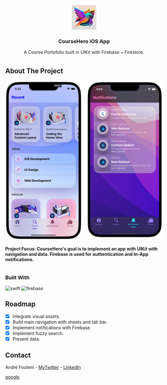 <a name="readme-top"></a>

<!-- PROJECT LOGO -->
<br />
<div align="center">
    <img src="images/icon.png" alt="Logo" width="80" height="80">

  <h3 align="center">CourseHero iOS App</h3>

  <p align="center">
    A Course Portofolio built in UIKit with Firebase + Firestore.
  </p>
</div>

<!-- ABOUT THE PROJECT -->

#

## About The Project

![screenshot](images/screenshot.png)

#### Project Focus: CourseHero's goal is to implement an app with UIKit with navigation and data. Firebase is used for authentication and In-App notifications.

#

### Built With

![swift](https://img.shields.io/badge/Swift-FA7343?style=for-the-badge&logo=swift&logoColor=white)
![firebase](https://img.shields.io/badge/firebase-ffca28?style=for-the-badge&logo=firebase&logoColor=black)

<!-- ROADMAP -->

## Roadmap

- [x] Integrate visual assets.
- [x] Build main navigation with sheets and tab bar.
- [x] Implement notifications with Firebase.
- [x] Implement fuzzy search.
- [x] Present data.

<!-- CONTACT -->

## Contact

André Foulem - [MyTwitter](https://twitter.com/andreincolors) - [LinkedIn](https://www.linkedin.com/in/andr%C3%A9-foulem-845087244/)

<div><a href="https://www.google.ca" target="_blank">google</a></div>

